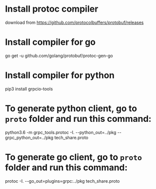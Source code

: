 # Install protoc compiler
download from https://github.com/protocolbuffers/protobuf/releases

# Install compiler for go
go get -u github.com/golang/protobuf/protoc-gen-go

# Install compiler for python
pip3 install grpcio-tools

# To generate python client, go to `proto` folder and run this command:
python3.6 -m grpc_tools.protoc -I. --python_out=../pkg --grpc_python_out=../pkg tech_share.proto

# To generate go client, go to `proto` folder and run this command:
protoc -I.  --go_out=plugins=grpc:../pkg tech_share.proto
